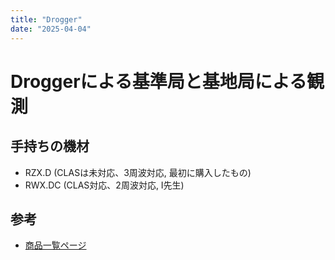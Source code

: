 ```yaml
---
title: "Drogger"
date: "2025-04-04"
---
```


# Droggerによる基準局と基地局による観測

## 手持ちの機材

- RZX.D (CLASは未対応、3周波対応, 最初に購入したもの)
- RWX.DC (CLAS対応、2周波対応, I先生)

## 参考

- [商品一覧ページ](https://www.bizstation.jp/ja/drogger/shop/?tab=gnss)